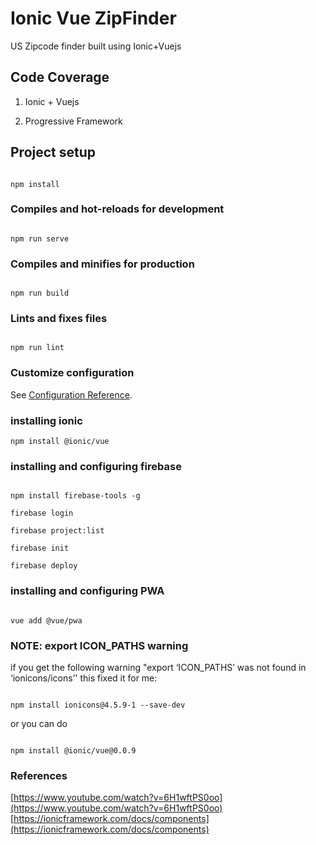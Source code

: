 
  

# Ionic Vue ZipFinder

US Zipcode finder built using Ionic+Vuejs


## Code Coverage

1. Ionic + Vuejs

2. Progressive Framework

  

## Project setup

  

```

npm install

```

  

  

### Compiles and hot-reloads for development

  

```

npm run serve

```

  

  

### Compiles and minifies for production

  

```

npm run build

```

  

  

### Lints and fixes files

  

```

npm run lint

```

  

  

### Customize configuration

  

See [Configuration Reference](https://cli.vuejs.org/config/).

  

  

### installing ionic

```
npm install @ionic/vue

```

### installing and configuring firebase

```

npm install firebase-tools -g

firebase login

firebase project:list

firebase init

firebase deploy

```


### installing and configuring PWA

```

vue add @vue/pwa

```
  

### NOTE: export ICON_PATHS warning

  

if you get the following warning "export ‘ICON_PATHS’ was not found in ‘ionicons/icons’' this fixed it for me:

```

npm install ionicons@4.5.9-1 --save-dev

```

  

or you can do

```

npm install @ionic/vue@0.0.9

```



### References

[https://www.youtube.com/watch?v=6H1wftPS0oo](https://www.youtube.com/watch?v=6H1wftPS0oo)
[https://ionicframework.com/docs/components](https://ionicframework.com/docs/components)